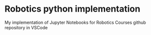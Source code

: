 # Robotics python implementation
My implementation of Jupyter Notebooks for Robotics Courses github repository in VSCode

